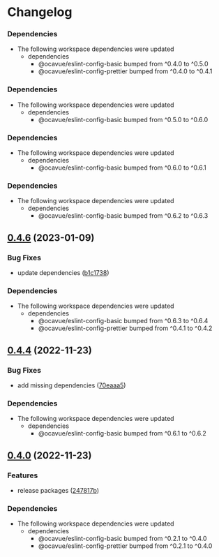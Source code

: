# Changelog

### Dependencies

* The following workspace dependencies were updated
  * dependencies
    * @ocavue/eslint-config-basic bumped from ^0.4.0 to ^0.5.0
    * @ocavue/eslint-config-prettier bumped from ^0.4.0 to ^0.4.1

### Dependencies

* The following workspace dependencies were updated
  * dependencies
    * @ocavue/eslint-config-basic bumped from ^0.5.0 to ^0.6.0

### Dependencies

* The following workspace dependencies were updated
  * dependencies
    * @ocavue/eslint-config-basic bumped from ^0.6.0 to ^0.6.1

### Dependencies

* The following workspace dependencies were updated
  * dependencies
    * @ocavue/eslint-config-basic bumped from ^0.6.2 to ^0.6.3

## [0.4.6](https://github.com/ocavue/eslint-config/compare/eslint-config-v0.4.5...eslint-config-v0.4.6) (2023-01-09)


### Bug Fixes

* update dependencies ([b1c1738](https://github.com/ocavue/eslint-config/commit/b1c17382b337a31564b627776a44b6048efcfd6f))


### Dependencies

* The following workspace dependencies were updated
  * dependencies
    * @ocavue/eslint-config-basic bumped from ^0.6.3 to ^0.6.4
    * @ocavue/eslint-config-prettier bumped from ^0.4.1 to ^0.4.2

## [0.4.4](https://github.com/ocavue/eslint-config/compare/eslint-config-v0.4.3...eslint-config-v0.4.4) (2022-11-23)


### Bug Fixes

* add missing dependencies ([70eaaa5](https://github.com/ocavue/eslint-config/commit/70eaaa50bb482ce3bd3575deb5e7b0011b417c7b))


### Dependencies

* The following workspace dependencies were updated
  * dependencies
    * @ocavue/eslint-config-basic bumped from ^0.6.1 to ^0.6.2

## [0.4.0](https://github.com/ocavue/eslint-config/compare/eslint-config-v0.3.0...eslint-config-v0.4.0) (2022-11-23)


### Features

* release packages ([247817b](https://github.com/ocavue/eslint-config/commit/247817b1397b6291b5c800435a23748075d535f7))


### Dependencies

* The following workspace dependencies were updated
  * dependencies
    * @ocavue/eslint-config-basic bumped from ^0.2.1 to ^0.4.0
    * @ocavue/eslint-config-prettier bumped from ^0.2.1 to ^0.4.0
